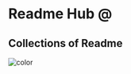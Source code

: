 # Readme Hub <superscript>@</superscript>
<h2 class="display-5 fw-bold">Collections of  Readme</h2>
        
     
<!-- background image -->

<!-- background color -->

![color](#f0f0f0)